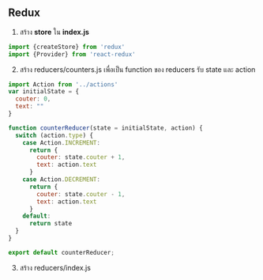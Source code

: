 ```javascript

```
## Redux

1. สร้าง **store** ใน **index.js**
```javascript
import {createStore} from 'redux'
import {Provider} from 'react-redux'
```
2. สร้าง reducers/counters.js เพื่อเป็น function ของ reducers รับ state และ action
```javascript
import Action from '../actions'
var initialState = {
  couter: 0,
  text: ""
}

function counterReducer(state = initialState, action) {
  switch (action.type) {
    case Action.INCREMENT:
      return {
        couter: state.couter + 1,
        text: action.text
      }
    case Action.DECREMENT:
      return {
        couter: state.couter - 1,
        text: action.text
      }
    default:
      return state
  }
}

export default counterReducer;
```

3. สร้าง reducers/index.js
